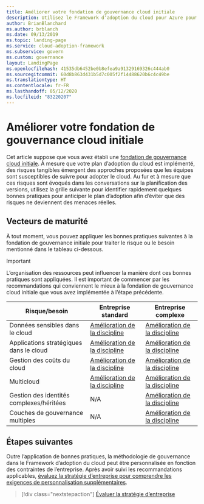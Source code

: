 ```yaml
---
title: Améliorer votre fondation de gouvernance cloud initiale
description: Utilisez le Framework d’adoption du cloud pour Azure pour savoir comment améliorer progressivement la fondation de votre gouvernance cloud initiale.
author: BrianBlanchard
ms.author: brblanch
ms.date: 09/13/2019
ms.topic: landing-page
ms.service: cloud-adoption-framework
ms.subservice: govern
ms.custom: governance
layout: LandingPage
ms.openlocfilehash: 41535db6452be0b8efea9a91329169326c444ab0
ms.sourcegitcommit: 60d8b863d431b5d7c005f2f14488620b6c4c49be
ms.translationtype: HT
ms.contentlocale: fr-FR
ms.lasthandoff: 05/12/2020
ms.locfileid: "83220207"
---
```

# <a name="improve-your-initial-cloud-governance-foundation"></a>Améliorer votre fondation de gouvernance cloud initiale

Cet article suppose que vous avez établi une [fondation de gouvernance cloud initiale](./initial-foundation.md). À mesure que votre plan d’adoption du cloud est implémenté, des risques tangibles émergent des approches proposées que les équipes sont susceptibles de suivre pour adopter le cloud. Au fur et à mesure que ces risques sont évoqués dans les conversations sur la planification des versions, utilisez la grille suivante pour identifier rapidement quelques bonnes pratiques pour anticiper le plan d’adoption afin d’éviter que des risques ne deviennent des menaces réelles.

## <a name="maturity-vectors"></a>Vecteurs de maturité

À tout moment, vous pouvez appliquer les bonnes pratiques suivantes à la fondation de gouvernance initiale pour traiter le risque ou le besoin mentionné dans le tableau ci-dessous.

> [!IMPORTANT]
> L’organisation des ressources peut influencer la manière dont ces bonnes pratiques sont appliquées. Il est important de commencer par les recommandations qui conviennent le mieux à la fondation de gouvernance cloud initiale que vous avez implémentée à l’étape précédente.

| Risque/besoin | Entreprise standard | Entreprise complexe |
|---|---|---|
| Données sensibles dans le cloud | [Amélioration de la discipline](./guides/standard/security-baseline-improvement.md) | [Amélioration de la discipline](./guides/complex/security-baseline-improvement.md) |
| Applications stratégiques dans le cloud | [Amélioration de la discipline](./guides/standard/resource-consistency-improvement.md) | [Amélioration de la discipline](./guides/complex/resource-consistency-improvement.md) |
| Gestion des coûts du cloud | [Amélioration de la discipline](./guides/standard/cost-management-improvement.md) | [Amélioration de la discipline](./guides/complex/cost-management-improvement.md) |
| Multicloud | [Amélioration de la discipline](./guides/standard/multicloud-improvement.md) | [Amélioration de la discipline](./guides/complex/multicloud-improvement.md) |
| Gestion des identités complexes/héritées | N/A | [Amélioration de la discipline](./guides/complex/identity-baseline-improvement.md) |
| Couches de gouvernance multiples | N/A | [Amélioration de la discipline](./guides/complex/multiple-layers-of-governance.md) |

## <a name="next-steps"></a>Étapes suivantes

Outre l’application de bonnes pratiques, la méthodologie de gouvernance dans le Framework d’adoption du cloud peut être personnalisée en fonction des contraintes de l’entreprise. Après avoir suivi les recommandations applicables, [évaluez la stratégie d’entreprise pour comprendre les exigences de personnalisation supplémentaires](./corporate-policy.md).

> [!div class="nextstepaction"]
> [Évaluer la stratégie d’entreprise](./corporate-policy.md)
